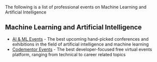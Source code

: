 The following is a list of professional events on Machine Learning and Artificial Intelligence

## Machine Learning and Artificial Intelligence

* [AI & ML Events](https://aiml.events) - The best upcoming hand-picked conferences and exhibitions in the field of artificial intelligence and machine learning
* [Codementor Events](https:///www.codementor.io/events) - The best developer-focused free virtual events platform, ranging from technical to career related topics